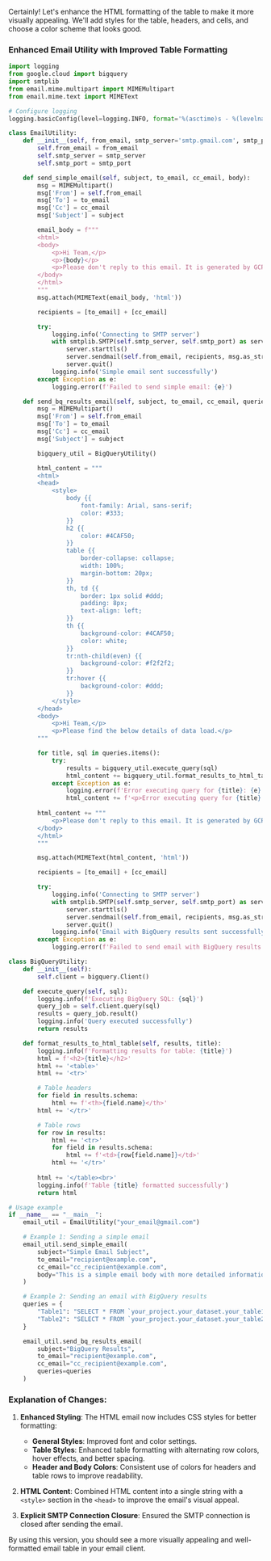 Certainly! Let's enhance the HTML formatting of the table to make it more visually appealing. We'll add styles for the table, headers, and cells, and choose a color scheme that looks good.

### Enhanced Email Utility with Improved Table Formatting

```python
import logging
from google.cloud import bigquery
import smtplib
from email.mime.multipart import MIMEMultipart
from email.mime.text import MIMEText

# Configure logging
logging.basicConfig(level=logging.INFO, format='%(asctime)s - %(levelname)s - %(message)s')

class EmailUtility:
    def __init__(self, from_email, smtp_server='smtp.gmail.com', smtp_port=587):
        self.from_email = from_email
        self.smtp_server = smtp_server
        self.smtp_port = smtp_port

    def send_simple_email(self, subject, to_email, cc_email, body):
        msg = MIMEMultipart()
        msg['From'] = self.from_email
        msg['To'] = to_email
        msg['Cc'] = cc_email
        msg['Subject'] = subject

        email_body = f"""
        <html>
        <body>
            <p>Hi Team,</p>
            <p>{body}</p>
            <p>Please don't reply to this email. It is generated by GCP Composer DAG.</p>
        </body>
        </html>
        """
        msg.attach(MIMEText(email_body, 'html'))

        recipients = [to_email] + [cc_email]

        try:
            logging.info('Connecting to SMTP server')
            with smtplib.SMTP(self.smtp_server, self.smtp_port) as server:
                server.starttls()
                server.sendmail(self.from_email, recipients, msg.as_string())
                server.quit()
            logging.info('Simple email sent successfully')
        except Exception as e:
            logging.error(f'Failed to send simple email: {e}')

    def send_bq_results_email(self, subject, to_email, cc_email, queries):
        msg = MIMEMultipart()
        msg['From'] = self.from_email
        msg['To'] = to_email
        msg['Cc'] = cc_email
        msg['Subject'] = subject

        bigquery_util = BigQueryUtility()

        html_content = """
        <html>
        <head>
            <style>
                body {{
                    font-family: Arial, sans-serif;
                    color: #333;
                }}
                h2 {{
                    color: #4CAF50;
                }}
                table {{
                    border-collapse: collapse;
                    width: 100%;
                    margin-bottom: 20px;
                }}
                th, td {{
                    border: 1px solid #ddd;
                    padding: 8px;
                    text-align: left;
                }}
                th {{
                    background-color: #4CAF50;
                    color: white;
                }}
                tr:nth-child(even) {{
                    background-color: #f2f2f2;
                }}
                tr:hover {{
                    background-color: #ddd;
                }}
            </style>
        </head>
        <body>
            <p>Hi Team,</p>
            <p>Please find the below details of data load.</p>
        """

        for title, sql in queries.items():
            try:
                results = bigquery_util.execute_query(sql)
                html_content += bigquery_util.format_results_to_html_table(results, title)
            except Exception as e:
                logging.error(f'Error executing query for {title}: {e}')
                html_content += f'<p>Error executing query for {title}: {e}</p>'
        
        html_content += """
            <p>Please don't reply to this email. It is generated by GCP Composer DAG.</p>
        </body>
        </html>
        """

        msg.attach(MIMEText(html_content, 'html'))

        recipients = [to_email] + [cc_email]

        try:
            logging.info('Connecting to SMTP server')
            with smtplib.SMTP(self.smtp_server, self.smtp_port) as server:
                server.starttls()
                server.sendmail(self.from_email, recipients, msg.as_string())
                server.quit()
            logging.info('Email with BigQuery results sent successfully')
        except Exception as e:
            logging.error(f'Failed to send email with BigQuery results: {e}')

class BigQueryUtility:
    def __init__(self):
        self.client = bigquery.Client()

    def execute_query(self, sql):
        logging.info(f'Executing BigQuery SQL: {sql}')
        query_job = self.client.query(sql)
        results = query_job.result()
        logging.info('Query executed successfully')
        return results

    def format_results_to_html_table(self, results, title):
        logging.info(f'Formatting results for table: {title}')
        html = f'<h2>{title}</h2>'
        html += '<table>'
        html += '<tr>'

        # Table headers
        for field in results.schema:
            html += f'<th>{field.name}</th>'
        html += '</tr>'

        # Table rows
        for row in results:
            html += '<tr>'
            for field in results.schema:
                html += f'<td>{row[field.name]}</td>'
            html += '</tr>'
        
        html += '</table><br>'
        logging.info(f'Table {title} formatted successfully')
        return html

# Usage example
if __name__ == "__main__":
    email_util = EmailUtility("your_email@gmail.com")

    # Example 1: Sending a simple email
    email_util.send_simple_email(
        subject="Simple Email Subject",
        to_email="recipient@example.com",
        cc_email="cc_recipient@example.com",
        body="This is a simple email body with more detailed information."
    )

    # Example 2: Sending an email with BigQuery results
    queries = {
        "Table1": "SELECT * FROM `your_project.your_dataset.your_table1` LIMIT 10",
        "Table2": "SELECT * FROM `your_project.your_dataset.your_table2` LIMIT 10",
    }

    email_util.send_bq_results_email(
        subject="BigQuery Results",
        to_email="recipient@example.com",
        cc_email="cc_recipient@example.com",
        queries=queries
    )
```

### Explanation of Changes:
1. **Enhanced Styling**: The HTML email now includes CSS styles for better formatting:
    - **General Styles**: Improved font and color settings.
    - **Table Styles**: Enhanced table formatting with alternating row colors, hover effects, and better spacing.
    - **Header and Body Colors**: Consistent use of colors for headers and table rows to improve readability.

2. **HTML Content**: Combined HTML content into a single string with a `<style>` section in the `<head>` to improve the email's visual appeal.

3. **Explicit SMTP Connection Closure**: Ensured the SMTP connection is closed after sending the email.

By using this version, you should see a more visually appealing and well-formatted email table in your email client.
